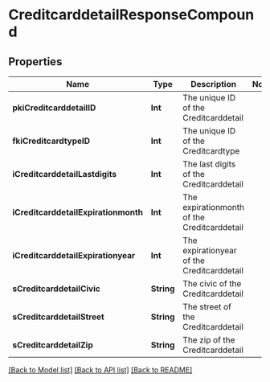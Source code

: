 # CreditcarddetailResponseCompound

## Properties
Name | Type | Description | Notes
------------ | ------------- | ------------- | -------------
**pkiCreditcarddetailID** | **Int** | The unique ID of the Creditcarddetail | 
**fkiCreditcardtypeID** | **Int** | The unique ID of the Creditcardtype | 
**iCreditcarddetailLastdigits** | **Int** | The last digits of the Creditcarddetail | 
**iCreditcarddetailExpirationmonth** | **Int** | The expirationmonth of the Creditcarddetail | 
**iCreditcarddetailExpirationyear** | **Int** | The expirationyear of the Creditcarddetail | 
**sCreditcarddetailCivic** | **String** | The civic of the Creditcarddetail | 
**sCreditcarddetailStreet** | **String** | The street of the Creditcarddetail | 
**sCreditcarddetailZip** | **String** | The zip of the Creditcarddetail | 

[[Back to Model list]](../README.md#documentation-for-models) [[Back to API list]](../README.md#documentation-for-api-endpoints) [[Back to README]](../README.md)


